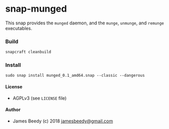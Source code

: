# snap-munged

This snap provides the `munged` daemon, and the `munge`, `unmunge`, and `remunge` executables.


### Build
```bash
snapcraft cleanbuild
```

### Install
```
sudo snap install munged_0.1_amd64.snap --classic --dangerous
```

#### License
* AGPLv3 (see `LICENSE` file)


#### Author
* James Beedy (c) 2018 <jamesbeedy@gmail.com>
